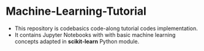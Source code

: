 # Machine-Learning-Tutorial
- This repository is codebasics code-along tutorial codes implementation.
- It contains Jupyter Notebooks with with basic machine learning concepts adapted in **scikit-learn** Python module.
